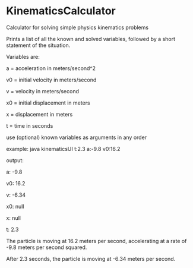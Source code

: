 # KinematicsCalculator
Calculator for solving simple physics kinematics problems

Prints a list of all the known and solved variables, followed by a short statement of the situation.

Variables are:

a = acceleration in meters/second^2

v0 = initial velocity in meters/second

v = velocity in meters/second

x0 = initial displacement in meters

x = displacement in meters

t = time in seconds


use (optional) known variables as arguments in any order

example:  java kinematicsUI t:2.3 a:-9.8 v0:16.2

output:

a:	-9.8

v0:	16.2

v:	-6.34

x0:	null

x:	null

t:	2.3

The particle is moving at 16.2 meters per second, accelerating at a rate of -9.8 meters per second squared.

After 2.3 seconds, the particle is moving at -6.34 meters per second.
